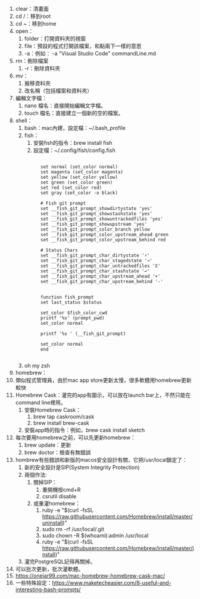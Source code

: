 1. clear：清畫面
2. cd /：移到root
3. cd ~：移到home
4. open：
   1. folder：打開資料夾的視窗
   2. file：預設的程式打開該檔案，和點兩下一樣的意思
   3. -a：例如： -a "Visual Studio Code" commandLine.md
5. rm：刪除檔案
   1. -r：刪除資料夾
6. mv：
   1. 搬移資料夾
   2. 改名稱（包括檔案和資料夾）
7. 編輯文字檔：
   1. nano 檔名：直接開始編輯文字檔。
   2. touch 檔名：直接建立一個新的空的檔案。
8. shell：
   1. bash：mac內建，設定檔：~/.bash_profile
   2. fish：
      1. 安裝fish的指令：brew install fish
      2. 設定檔：~/.config/fish/config.fish
        <pre><code>
            set normal (set_color normal)
            set magenta (set_color magenta)
            set yellow (set_color yellow)
            set green (set_color green)
            set red (set_color red)
            set gray (set_color -o black)

            # Fish git prompt
            set __fish_git_prompt_showdirtystate 'yes'
            set __fish_git_prompt_showstashstate 'yes'
            set __fish_git_prompt_showuntrackedfiles 'yes'
            set __fish_git_prompt_showupstream 'yes'
            set __fish_git_prompt_color_branch yellow
            set __fish_git_prompt_color_upstream_ahead green
            set __fish_git_prompt_color_upstream_behind red

            # Status Chars
            set __fish_git_prompt_char_dirtystate '⚡'
            set __fish_git_prompt_char_stagedstate '→'
            set __fish_git_prompt_char_untrackedfiles '☡'
            set __fish_git_prompt_char_stashstate '↩'
            set __fish_git_prompt_char_upstream_ahead '+'
            set __fish_git_prompt_char_upstream_behind '-'


            function fish_prompt
            set last_status $status

            set_color $fish_color_cwd
            printf '%s' (prompt_pwd)
            set_color normal

            printf '%s ' (__fish_git_prompt)

            set_color normal
            end
        </code></pre>
   3. oh my zsh
9.  homebrew：
   1.  類似程式管理員，由於mac app store更新太慢，很多軟體用homebrew更新較快
   2.  Homebrew Cask：灌完的app有圖示，可以放在launch bar上，不然只能在command line裡用。
       1.  安裝Homebrew Cask：
           1.  brew tap caskroom/cask
           2.  brew install brew-cask
       2.  安裝app時的指令：例如，brew cask install sketch
   3.  每次要用homebrew之前，可以先更新homebrew：
       1.  brew update：更新
       2.  brew doctor：檢查有無錯誤
   4.  hombrew有些錯誤和新版的macos安全設計有關，它把/usr/local鎖定了：
       1.  新的安全設計是SIP(System Integrity Protection)
       2.  兩個作法:
           1.  關掉SIP：
               1.  重開機按cmd+R
               2.  csrutil disable
           2.  或重灌homebrew：
               1.  ruby -e "$(curl -fsSL https://raw.githubusercontent.com/Homebrew/install/master/uninstall)"
               2.  sudo rm -rf /usr/local/.git
               3.  sudo chown -R $(whoami):admin /usr/local
               4.  ruby -e "$(curl -fsSL https://raw.githubusercontent.com/Homebrew/install/master/install)"
       3.  灌完PostgreSQL記得再關掉。
10. 可以批次更新，批次灌軟體。
11. https://onejar99.com/mac-homebrew-homebrew-cask-mac/
12. 一些特殊設定：https://www.maketecheasier.com/8-useful-and-interesting-bash-prompts/
